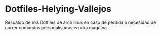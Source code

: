 # Dotfiles-Helying-Vallejos
Respaldo de mis Dotfiles de arch linux
en caso de perdida o necesidad de correr comandos personalisados en otra maquina
